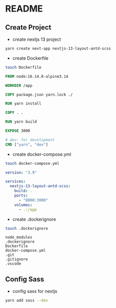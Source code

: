 # README

## Create Project

- create nextjs 13 project

```bash
yarn create next-app nextjs-13-layout-antd-scss
```

- create Dockerfile

```bash
touch Dockerfile
```

```Dockerfile
FROM node:16.14.0-alpine3.14

WORKDIR /app

COPY package.json yarn.lock ./

RUN yarn install

COPY . .

RUN yarn build

EXPOSE 3000

# dev: for development
CMD ["yarn", "dev"]
```

- create docker-compose.yml

```bash
touch docker-compose.yml
```

```yml
version: "3.9"

services:
  nextjs-13-layout-antd-scss:
    build: .
    ports:
      - "8000:3000"
    volumes:
      - .:/app
```

- create .dockerignore

```bash
touch .dockerignore
```

```.dockerignore
node_modules
.dockerignore
Dockerfile
docker-compose.yml
.git
.gitignore
.vscode
```

## Config Sass

- config sass for nextjs

```bash
yarn add sass --dev
```